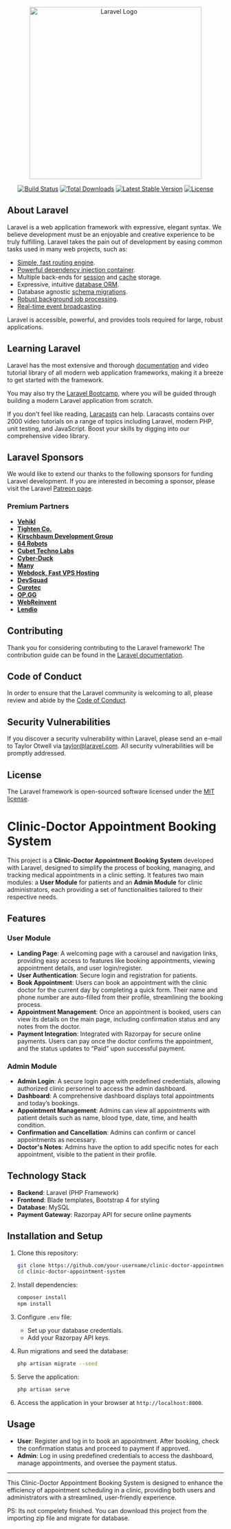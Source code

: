 <p align="center"><a href="https://laravel.com" target="_blank"><img src="https://raw.githubusercontent.com/laravel/art/master/logo-lockup/5%20SVG/2%20CMYK/1%20Full%20Color/laravel-logolockup-cmyk-red.svg" width="400" alt="Laravel Logo"></a></p>

<p align="center">
<a href="https://github.com/laravel/framework/actions"><img src="https://github.com/laravel/framework/workflows/tests/badge.svg" alt="Build Status"></a>
<a href="https://packagist.org/packages/laravel/framework"><img src="https://img.shields.io/packagist/dt/laravel/framework" alt="Total Downloads"></a>
<a href="https://packagist.org/packages/laravel/framework"><img src="https://img.shields.io/packagist/v/laravel/framework" alt="Latest Stable Version"></a>
<a href="https://packagist.org/packages/laravel/framework"><img src="https://img.shields.io/packagist/l/laravel/framework" alt="License"></a>
</p>

## About Laravel

Laravel is a web application framework with expressive, elegant syntax. We believe development must be an enjoyable and creative experience to be truly fulfilling. Laravel takes the pain out of development by easing common tasks used in many web projects, such as:

- [Simple, fast routing engine](https://laravel.com/docs/routing).
- [Powerful dependency injection container](https://laravel.com/docs/container).
- Multiple back-ends for [session](https://laravel.com/docs/session) and [cache](https://laravel.com/docs/cache) storage.
- Expressive, intuitive [database ORM](https://laravel.com/docs/eloquent).
- Database agnostic [schema migrations](https://laravel.com/docs/migrations).
- [Robust background job processing](https://laravel.com/docs/queues).
- [Real-time event broadcasting](https://laravel.com/docs/broadcasting).

Laravel is accessible, powerful, and provides tools required for large, robust applications.

## Learning Laravel

Laravel has the most extensive and thorough [documentation](https://laravel.com/docs) and video tutorial library of all modern web application frameworks, making it a breeze to get started with the framework.

You may also try the [Laravel Bootcamp](https://bootcamp.laravel.com), where you will be guided through building a modern Laravel application from scratch.

If you don't feel like reading, [Laracasts](https://laracasts.com) can help. Laracasts contains over 2000 video tutorials on a range of topics including Laravel, modern PHP, unit testing, and JavaScript. Boost your skills by digging into our comprehensive video library.

## Laravel Sponsors

We would like to extend our thanks to the following sponsors for funding Laravel development. If you are interested in becoming a sponsor, please visit the Laravel [Patreon page](https://patreon.com/taylorotwell).

### Premium Partners

- **[Vehikl](https://vehikl.com/)**
- **[Tighten Co.](https://tighten.co)**
- **[Kirschbaum Development Group](https://kirschbaumdevelopment.com)**
- **[64 Robots](https://64robots.com)**
- **[Cubet Techno Labs](https://cubettech.com)**
- **[Cyber-Duck](https://cyber-duck.co.uk)**
- **[Many](https://www.many.co.uk)**
- **[Webdock, Fast VPS Hosting](https://www.webdock.io/en)**
- **[DevSquad](https://devsquad.com)**
- **[Curotec](https://www.curotec.com/services/technologies/laravel/)**
- **[OP.GG](https://op.gg)**
- **[WebReinvent](https://webreinvent.com/?utm_source=laravel&utm_medium=github&utm_campaign=patreon-sponsors)**
- **[Lendio](https://lendio.com)**

## Contributing

Thank you for considering contributing to the Laravel framework! The contribution guide can be found in the [Laravel documentation](https://laravel.com/docs/contributions).

## Code of Conduct

In order to ensure that the Laravel community is welcoming to all, please review and abide by the [Code of Conduct](https://laravel.com/docs/contributions#code-of-conduct).

## Security Vulnerabilities

If you discover a security vulnerability within Laravel, please send an e-mail to Taylor Otwell via [taylor@laravel.com](mailto:taylor@laravel.com). All security vulnerabilities will be promptly addressed.

## License

The Laravel framework is open-sourced software licensed under the [MIT license](https://opensource.org/licenses/MIT).

# Clinic-Doctor Appointment Booking System

This project is a **Clinic-Doctor Appointment Booking System** developed with Laravel, designed to simplify the process of booking, managing, and tracking medical appointments in a clinic setting. It features two main modules: a **User Module** for patients and an **Admin Module** for clinic administrators, each providing a set of functionalities tailored to their respective needs.

## Features

### User Module
- **Landing Page**: A welcoming page with a carousel and navigation links, providing easy access to features like booking appointments, viewing appointment details, and user login/register.
- **User Authentication**: Secure login and registration for patients.
- **Book Appointment**: Users can book an appointment with the clinic doctor for the current day by completing a quick form. Their name and phone number are auto-filled from their profile, streamlining the booking process.
- **Appointment Management**: Once an appointment is booked, users can view its details on the main page, including confirmation status and any notes from the doctor.
- **Payment Integration**: Integrated with Razorpay for secure online payments. Users can pay once the doctor confirms the appointment, and the status updates to “Paid” upon successful payment.

### Admin Module
- **Admin Login**: A secure login page with predefined credentials, allowing authorized clinic personnel to access the admin dashboard.
- **Dashboard**: A comprehensive dashboard displays total appointments and today’s bookings.
- **Appointment Management**: Admins can view all appointments with patient details such as name, blood type, date, time, and health condition.
- **Confirmation and Cancellation**: Admins can confirm or cancel appointments as necessary.
- **Doctor's Notes**: Admins have the option to add specific notes for each appointment, visible to the patient in their profile.

## Technology Stack
- **Backend**: Laravel (PHP Framework)
- **Frontend**: Blade templates, Bootstrap 4 for styling
- **Database**: MySQL
- **Payment Gateway**: Razorpay API for secure online payments

## Installation and Setup
1. Clone this repository:
   ```bash
   git clone https://github.com/your-username/clinic-doctor-appointment-system.git
   cd clinic-doctor-appointment-system
   ```

2. Install dependencies:
   ```bash
   composer install
   npm install
   ```

3. Configure `.env` file:
   - Set up your database credentials.
   - Add your Razorpay API keys.

4. Run migrations and seed the database:
   ```bash
   php artisan migrate --seed
   ```

5. Serve the application:
   ```bash
   php artisan serve
   ```

6. Access the application in your browser at `http://localhost:8000`.

## Usage
- **User**: Register and log in to book an appointment. After booking, check the confirmation status and proceed to payment if approved.
- **Admin**: Log in using predefined credentials to access the dashboard, manage appointments, and oversee the payment status.

---

This Clinic-Doctor Appointment Booking System is designed to enhance the efficiency of appointment scheduling in a clinic, providing both users and administrators with a streamlined, user-friendly experience.

PS: Its not compelety finished.
    You can download this project from the importing zip file and migrate for database.
